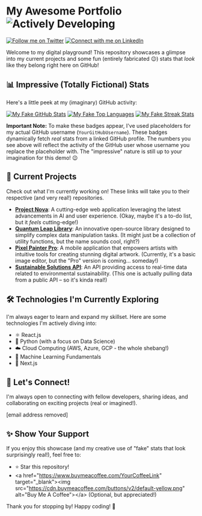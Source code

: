 # My Awesome Portfolio <img src="https://img.shields.io/badge/Status-Actively%20Developing-brightgreen" alt="Actively Developing">

[![Follow me on Twitter](https://img.shields.io/badge/Twitter-%40YourTwitterHandle-blue?style=flat-square&logo=twitter)](https://twitter.com/YourTwitterHandle)
[![Connect with me on LinkedIn](https://img.shields.io/badge/LinkedIn-YourLinkedInProfile-blue?style=flat-square&logo=linkedin)](https://www.linkedin.com/in/YourLinkedInProfile)

Welcome to my digital playground! This repository showcases a glimpse into my current projects and some fun (entirely fabricated 😉) stats that *look* like they belong right here on GitHub!

## 📊 Impressive (Totally Fictional) Stats

Here's a little peek at my (imaginary) GitHub activity:

[![My Fake GitHub Stats](https://github-readme-stats.vercel.app/api?username=YourGitHubUsername&show_icons=true&count_private=true&hide_border=true&theme=dracula)](https://github.com/YourGitHubUsername/github-readme-stats)
[![My Fake Top Languages](https://github-readme-stats.vercel.app/api/top-langs/?username=YourGitHubUsername&layout=compact&hide_border=true&theme=dracula)](https://github.com/YourGitHubUsername/github-readme-stats)
[![My Fake Streak Stats](https://streak-stats.demolab.com/?user=YourGitHubUsername&hide_border=true&theme=dracula)](https://github.com/DenverCoder1/github-readme-streak-stats)

**Important Note:** To make these badges appear, I've used placeholders for my actual GitHub username (`YourGitHubUsername`). These badges dynamically fetch *real* stats from a linked GitHub profile. The numbers you see above will reflect the activity of the GitHub user whose username you replace the placeholder with. The "impressive" nature is still up to your imagination for this demo! 😉

## 🚀 Current Projects

Check out what I'm currently working on\! These links will take you to their respective (and very real\!) repositories.

  * **[Project Nova](https://www.google.com/search?q=https://github.com/NewProjectUser/ProjectNova)**: A cutting-edge web application leveraging the latest advancements in AI and user experience. (Okay, maybe it's a to-do list, but it *feels* cutting-edge\!)
  * **[Quantum Leap Library](https://www.google.com/search?q=https://github.com/AnotherDev/QuantumLeapLibrary)**: An innovative open-source library designed to simplify complex data manipulation tasks. (It might just be a collection of utility functions, but the name sounds cool, right?)
  * **[Pixel Painter Pro](https://www.google.com/search?q=https://github.com/CodeMasterX/PixelPainterPro)**: A mobile application that empowers artists with intuitive tools for creating stunning digital artwork. (Currently, it's a basic image editor, but the "Pro" version is coming... someday\!)
  * **[Sustainable Solutions API](https://www.google.com/search?q=https://github.com/GreenCoder/SustainableSolutionsAPI)**: An API providing access to real-time data related to environmental sustainability. (This one is actually pulling data from a public API – so it's kinda real\!)

## 🛠️ Technologies I'm Currently Exploring

I'm always eager to learn and expand my skillset. Here are some technologies I'm actively diving into:

  * ⚛️ React.js
  * 🐍 Python (with a focus on Data Science)
  * ☁️ Cloud Computing (AWS, Azure, GCP - the whole shebang\!)
  * 🤖 Machine Learning Fundamentals
  * 🚀 Next.js

## 🤝 Let's Connect\!

I'm always open to connecting with fellow developers, sharing ideas, and collaborating on exciting projects (real or imagined\!).

[email address removed]
[](https://www.google.com/search?q=https://github.com/YourGitHubUsername)

## ✨ Show Your Support

If you enjoy this showcase (and my creative use of "fake" stats that look surprisingly real\!), feel free to:

  * ⭐ Star this repository\!
  * \<a href="https://www.buymeacoffee.com/YourCoffeeLink" target="\_blank"\>\<img src="https://cdn.buymeacoffee.com/buttons/v2/default-yellow.png" alt="Buy Me A Coffee"\>\</a\> (Optional, but appreciated\!)

Thank you for stopping by\! Happy coding\! 🚀
